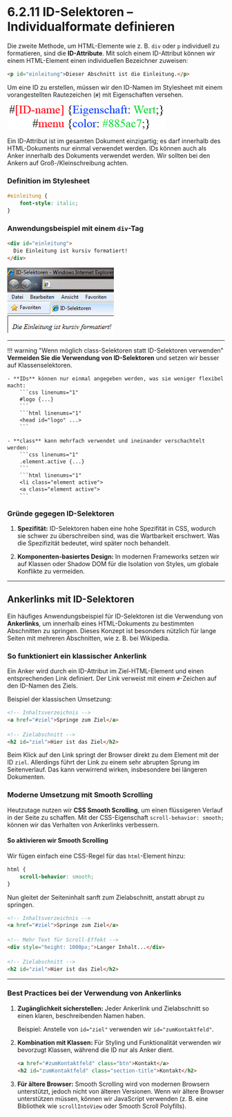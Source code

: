# 6.2.11 ID-Selektoren – Individualformate definieren

Die zweite Methode, um HTML-Elemente wie z. B. `div` oder `p` individuell zu formatieren, sind die **ID-Attribute**. Mit solch einem ID-Attribut können wir einem HTML-Element einen individuellen Bezeichner zuweisen:

```html linenums="1"
<p id="einleitung">Dieser Abschnitt ist die Einleitung.</p>
```

Um eine ID zu erstellen, müssen wir den ID-Namen im Stylesheet mit einem vorangestellten Rautezeichen (`#`) mit Eigenschaften versehen.

![Syntax für ID-Selektoren](media/4_3_idselektor.gif)

Ein ID-Attribut ist im gesamten Dokument einzigartig; es darf innerhalb des HTML-Dokuments nur einmal verwendet werden. IDs können auch als Anker innerhalb des Dokuments verwendet werden. Wir sollten bei den Ankern auf Groß-/Kleinschreibung achten.

### Definition im Stylesheet

```css linenums="1"
#einleitung {
    font-style: italic;
}
```

### Anwendungsbeispiel mit einem `div`-Tag

```html linenums="1"
<div id="einleitung">
  Die Einleitung ist kursiv formatiert!
</div>
```

![So sieht das Beispiel im Browser aus](media/4_3_idselektoren_bsp.jpg)

---

!!! warning "Wenn möglich class-Selektoren statt ID-Selektoren verwenden"
    **Vermeiden Sie die Verwendung von ID-Selektoren** und setzen wir besser auf Klassenselektoren.

    - **IDs** können nur einmal angegeben werden, was sie weniger flexibel macht:
        ```css linenums="1"
        #logo {...}
        ```
        ```html linenums="1"
        <head id="logo" ...>
        ```

    - **class** kann mehrfach verwendet und ineinander verschachtelt werden:
        ```css linenums="1"
        .element.active {...}
        ```
        ```html linenums="1"
        <li class="element active">
        <a class="element active">
        ```

### Gründe gegegen ID-Selektoren

1. **Spezifität:** ID-Selektoren haben eine hohe Spezifität in CSS, wodurch sie schwer zu überschreiben sind, was die Wartbarkeit erschwert. Was die Spezifizität bedeutet, wird später noch behandelt.

2. **Komponenten-basiertes Design:** In modernen Frameworks setzen wir auf Klassen oder Shadow DOM für die Isolation von Styles, um globale Konflikte zu vermeiden.

---


## Ankerlinks mit ID-Selektoren

Ein häufiges Anwendungsbeispiel für ID-Selektoren ist die Verwendung von **Ankerlinks**, um innerhalb eines HTML-Dokuments zu bestimmten Abschnitten zu springen. Dieses Konzept ist besonders nützlich für lange Seiten mit mehreren Abschnitten, wie z. B. bei Wikipedia.

### So funktioniert ein klassischer Ankerlink
Ein Anker wird durch ein ID-Attribut im Ziel-HTML-Element und einen entsprechenden Link definiert. Der Link verweist mit einem `#`-Zeichen auf den ID-Namen des Ziels.

Beispiel der klassischen Umsetzung:

```html
<!-- Inhaltsverzeichnis -->
<a href="#ziel">Springe zum Ziel</a>

<!-- Zielabschnitt -->
<h2 id="ziel">Hier ist das Ziel</h2>
```

Beim Klick auf den Link springt der Browser direkt zu dem Element mit der ID `ziel`. Allerdings führt der Link zu einem sehr abrupten Sprung im Seitenverlauf. Das kann verwirrend wirken, insbesondere bei längeren Dokumenten.


### Moderne Umsetzung mit Smooth Scrolling
Heutzutage nutzen wir **CSS Smooth Scrolling**, um einen flüssigeren Verlauf in der Seite zu schaffen. Mit der CSS-Eigenschaft `scroll-behavior: smooth;` können wir das Verhalten von Ankerlinks verbessern.

#### So aktivieren wir Smooth Scrolling
Wir fügen einfach eine CSS-Regel für das `html`-Element hinzu:

```css
html {
    scroll-behavior: smooth;
}
```

Nun gleitet der Seiteninhalt sanft zum Zielabschnitt, anstatt abrupt zu springen.

```html
<!-- Inhaltsverzeichnis -->
<a href="#ziel">Springe zum Ziel</a>

<!-- Mehr Text für Scroll-Effekt -->
<div style="height: 1000px;">Langer Inhalt...</div>

<!-- Zielabschnitt -->
<h2 id="ziel">Hier ist das Ziel</h2>
```

---

### Best Practices bei der Verwendung von Ankerlinks

1. **Zugänglichkeit sicherstellen:** Jeder Ankerlink und Zielabschnitt so einen klaren, beschreibenden Namen haben.

    Beispiel: Anstelle von `id="ziel"` verwenden wir `id="zumKontaktfeld"`.

2. **Kombination mit Klassen:** Für Styling und Funktionalität verwenden wir bevorzugt Klassen, während die ID nur als Anker dient.

    ```html
    <a href="#zumKontaktfeld" class="btn">Kontakt</a>
    <h2 id="zumKontaktfeld" class="section-title">Kontakt</h2>
    ```

3. **Für ältere Browser:** Smooth Scrolling wird von modernen Browsern unterstützt, jedoch nicht von älteren Versionen. Wenn wir ältere Browser unterstützen müssen, können wir JavaScript verwenden (z. B. eine Bibliothek wie `scrollIntoView` oder Smooth Scroll Polyfills).
